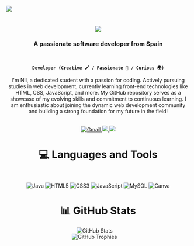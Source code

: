 [![](https://visitcount.itsvg.in/api?id=NilMarquez&icon=3&color=2)](https://visitcount.itsvg.in)

<h1 align="center">
    <img src="https://readme-typing-svg.herokuapp.com/?font=Righteous&size=35&center=true&vCenter=true&width=500&height=70&color=E1B541&duration=4000&lines=Hi+There!+👋;+I'm+Nil+Marquez!;" />
</h1>

<h3 align="center"><b>A passionate software developer from Spain</b></h3></br>


<div align="center">  
  
**`Developer (Creative 🖌️ / Passionate 🚀 / Curious 🌍)`**</br>
</div>

<div align="center"> 
  
   I'm Nil, a dedicated student with a passion for coding. Actively pursuing studies in web development, currently learning front-end technologies like HTML, CSS, JavaScript, and more. My GitHub repository serves as a showcase of my evolving   skills and commitment to continuous learning. I am enthusiastic about joining the dynamic web development community and building a strong foundation for my future in the field!
  
</div></br>
 
<div align="center"> 
  <a href="mailto:nilmarquezr@gmail.com">
    <img src="https://img.shields.io/badge/Gmail-333333?style=for-the-badge&logo=gmail&logoColor=red" alt="Gmail" />
  </a>
  <a href="https://linkedin.com/in/nil-marquez-rodriguez" target="_blank">
    <img src="https://img.shields.io/badge/LinkedIn-0077B5?style=for-the-badge&logo=linkedin&logoColor=white" target="_blank" />
  </a>
  <a href="https://NilMarquez.github.io" target="_blank">
     <img src="https://img.shields.io/badge/Portfolio (Coming Soon) -FF5722?style=for-the-badge&logo=todoist&logoColor=white" target="_blank" /> 
  </a>
</div>

<div align="center"> 
  
# 💻 Languages and Tools 

</div></br>


<div align="center"> 
  
![Java](https://img.shields.io/badge/java-%23ED8B00.svg?style=for-the-badge&logo=openjdk&logoColor=white)
![HTML5](https://img.shields.io/badge/html5-%23E34F26.svg?style=for-the-badge&logo=html5&logoColor=white)
![CSS3](https://img.shields.io/badge/css3-%231572B6.svg?style=for-the-badge&logo=css3&logoColor=white)
![JavaScript](https://img.shields.io/badge/javascript-%23323330.svg?style=for-the-badge&logo=javascript&logoColor=%23F7DF1E)
![MySQL](https://img.shields.io/badge/mysql-%2300f.svg?style=for-the-badge&logo=mysql&logoColor=white)
![Canva](https://img.shields.io/badge/Canva-%2300C4CC.svg?style=for-the-badge&logo=Canva&logoColor=white)

</div>

<div align="center"> 
  
# 📊 GitHub Stats

</div>

<p align="center">
  <img src="https://github-readme-stats.vercel.app/api?username=NilMarquez&show_icons=true&theme=gruvbox" alt="GitHub Stats" style="margin-right: 20px;"><br/>
  <img src="https://github-profile-trophy.vercel.app/?username=NilMarquez&theme=gruvbox&no-frame=false&no-bg=false&margin-w=4" alt="GitHub Trophies" style="margin-right: 20px;">
</p>

